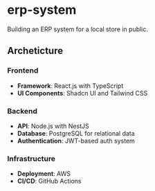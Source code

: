 # erp-system

Building an ERP system for a local store in public.

## Archeticture

### Frontend

- **Framework**: React.js with TypeScript
- **UI Components**: Shadcn UI and Tailwind CSS

### Backend

- **API**: Node.js with NestJS
- **Database**: PostgreSQL for relational data
- **Authentication**: JWT-based auth system

### Infrastructure

- **Deployment**: AWS
- **CI/CD**: GitHub Actions
